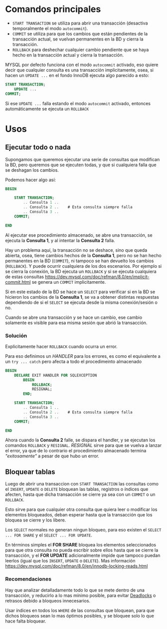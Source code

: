 [//]: # "Ctrl+K,V o Ctrl+Shift+V - Para ver vista previa en VSCode"

# Comandos principales

- `START TRANSACTION` se utiliza para abrir una transacción (desactiva temporalmente el modo `autocommit`).
- `COMMIT` se utiliza para que los cambios que están pendientes de la transacción actual, se vuelvan permanentes en la BD y cierra la transacción.
- `ROLLBACK` para deshechar cualquier cambio pendiente que se haya hecho en la transacción actual y cierra la transacción.

MYSQL por defecto funciona con el modo `autocommit` activado, eso quiere decir que cualquier consulta es una transacción implicitamente, osea, si hacen un `UPDATE ...` en el fondo InnoDB ejecuta algo parecido a esto:

```sql
START TRANSACTION;
    UPDATE ...
COMMIT;
```

Si ese `UPDATE ...` falla estando el modo `autocommit` activado, entonces automáticamente se ejecuta un `ROLLBACK`

# Usos

## Ejecutar todo o nada

Supongamos que queremos ejecutar una serie de consultas que modifican la BD, pero queremos que se ejecuten todas, y que si cualquiera falla que se deshagan los cambios.

Podemos hacer algo así:

```sql
BEGIN

    START TRANSACTION;
        .. Consulta 1 ..
        .. Consulta 2 ..    # Esta consulta siempre falla
        .. Consulta 3 ..
    COMMIT;

END
```

Al ejecutar ese procedimiento almacenado, se abre una transacción, se ejecuta la **Consulta 1**, y al intentar la **Consulta 2** falla.

Hay un problema aquí, la transacción no se deshace, sino que queda abierta, osea, tiene cambios hechos de la **Consulta 1**, pero no se han hecho permanentes en la BD (`COMMIT`), ni tampoco se han devuelto los cambios (`ROLLBACK`). Y puede ocurrir cualquiera de los dos escenarios. Por ejemplo si se cierra la conexión, la BD ejecuta un `ROLLBACK` y si se ejecuta cualquiera de estas consultas <https://dev.mysql.com/doc/refman/8.0/en/implicit-commit.html> se genera un `COMMIT` implicitamente.

Si en este estado de la BD se hace un `SELECT` para verificar si en la BD se hicieron los cambios de la **Consulta 1**, se va a obtener distintas respuestas dependiendo de si el `SELECT` se ejecuta desde la misma conexión/sesión o no.

Cuando se abre una transacción y se hace un cambio, ese cambio solamente es visible para esa misma sesión que abrió la transacción.

### Solución

Explicitamente hacer `ROLLBACK` cuando ocurra un error.

Para eso definimos un *HANDLER* para los errores, es como el equivalente a un `try ... catch` pero afecta a todo el procedimeinto almacenado

```sql
BEGIN
    DECLARE EXIT HANDLER FOR SQLEXCEPTION
        BEGIN
            ROLLBACK;
            RESIGNAL;
        END;

    START TRANSACTION;
        .. Consulta 1 ..
        .. Consulta 2 ..    # Esta consulta siempre falla
        .. Consulta 3 ..
    COMMIT;

END
```

Ahora cuando la **Consulta 2** falle, se dispara el handler, y se ejecutan los comandos `ROLLBACK` y `RESIGNAL`. *RESIGNAL* sirve para que se vuelva a lanzar el error, ya que de lo contrario el procedimiento almacenado termina *"exitosamente"* a pesar de que hubo un error.

## Bloquear tablas

Luego de abrir una transaccion con `START TRANSACTION` las consultas como el `INSERT`, `UPDATE` o `DELETE` bloquean las tablas, registros o índices que afecten, hasta que dicha transacción se cierre ya sea con un `COMMIT` o un `ROLLBACK`.

Esto sirve para que cualquier otra consulta que quiera leer o modificar los elementos bloqueados, deban esperar hasta que la transacción que los bloquea se cierre y los libere.

Los `SELECT` normales no generan ningun bloqueo, para eso existen el `SELECT ... FOR SHARE` y el `SELECT ... FOR UPDATE`.

En términos simples el **FOR SHARE** bloquea los elementos seleccionados para que otra consulta no pueda escribir sobre ellos hasta que se cierre la transacción, y el **FOR UPDATE** adicionalmente impide que tampoco puedan leerlos (igual que los `INSERT`, `UPDATE` o `DELETE`). Mas información <https://dev.mysql.com/doc/refman/8.0/en/innodb-locking-reads.html>

### Recomendaciones

Hay que analizar detalladamente todo lo que se mete dentro de una transacción, y reducirlo a lo mas mínimo posible, para evitar [Deadlocks](https://dev.mysql.com/doc/refman/5.7/en/innodb-deadlocks.html) o retrasos debido a bloqueos innecesarios.

Usar índices en todos los `WHERE` de las consultas que bloquean, para que dichos bloqueos sean lo mas óptimos posibles, y se bloquee solo lo que hace falta bloquear.
